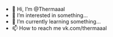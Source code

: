 - 👋 Hi, I’m @Thermaaal
- 👀 I’m interested in something...
- 🌱 I’m currently learning something...
- 📫 How to reach me vk.com/thermaaal

<!---
Thermaaal/Thermaaal is a ✨ special ✨ repository because its `README.md` (this file) appears on your GitHub profile.
You can click the Preview link to take a look at your changes.
--->
